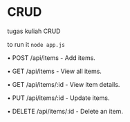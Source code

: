 # CRUD
tugas kuliah CRUD

to run it `node app.js`

• POST /api/items - Add items. 

• GET /api/items - View all items. 

• GET /api/items/:id - View item details. 

• PUT /api/items/:id - Update items. 

• DELETE /api/items/:id - Delete an item.
